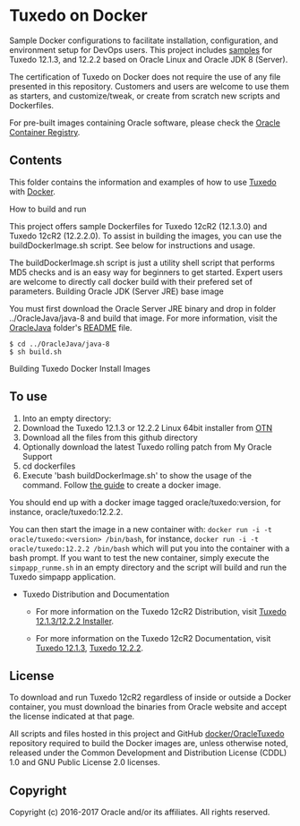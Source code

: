 Tuxedo on Docker
===============
Sample Docker configurations to facilitate installation, configuration, and environment setup for DevOps users. This project includes  [samples](samples/) for Tuxedo 12.1.3, and 12.2.2 based on Oracle Linux and Oracle JDK 8 (Server).

The certification of Tuxedo on Docker does not require the use of any file presented in this repository. Customers and users are welcome to use them as starters, and customize/tweak, or create from scratch new scripts and Dockerfiles.

For pre-built images containing Oracle software, please check the [Oracle Container Registry](https://container-registry.oracle.com/).

## Contents
This folder contains the information and examples of how to use [Tuxedo](http://oracle.com/tuxedo) with [Docker](https://www.docker.com/).

How to build and run

This project offers sample Dockerfiles for Tuxedo 12cR2 (12.1.3.0) and Tuxedo 12cR2 (12.2.2.0). To assist in building the images, you can use the buildDockerImage.sh script. See below for instructions and usage.

The buildDockerImage.sh script is just a utility shell script that performs MD5 checks and is an easy way for beginners to get started. Expert users are welcome to directly call docker build with their prefered set of parameters.
Building Oracle JDK (Server JRE) base image

You must first download the Oracle Server JRE binary and drop in folder ../OracleJava/java-8 and build that image. For more information, visit the [OracleJava](https://github.com/oracle/docker-images/blob/master/OracleJava) folder's [README](https://github.com/oracle/docker-images/blob/master/OracleJava/README.md) file.

    $ cd ../OracleJava/java-8
    $ sh build.sh

Building Tuxedo Docker Install Images
## To use
1. Into an empty directory:
  1. Download the Tuxedo 12.1.3 or 12.2.2 Linux 64bit installer from [OTN](http://www.oracle.com/technetwork/middleware/tuxedo/downloads/index.html)
  2. Download all the files from this github directory
  3. Optionally download the latest Tuxedo rolling patch from My Oracle Support
2. cd dockerfiles
3. Execute 'bash buildDockerImage.sh' to show the usage of the command. Follow [the guide](./dockerfiles/README.md) to create a docker image.

You should end up with a docker image tagged oracle/tuxedo:version, for instance, oracle/tuxedo:12.2.2.

You can then start the image in a new container with:  `docker run -i -t oracle/tuxedo:<version> /bin/bash`, for instance, `docker run -i -t oracle/tuxedo:12.2.2 /bin/bash`
which will put you into the container with a bash prompt.  If you want to test the new container, simply execute the `simpapp_runme.sh` in an empty
directory and the script will build and run the Tuxedo simpapp application.


 * Tuxedo Distribution and Documentation
   - For more information on the Tuxedo 12cR2 Distribution, visit [Tuxedo 12.1.3/12.2.2 Installer](http://www.oracle.com/technetwork/middleware/tuxedo/downloads/index.html).

   - For more information on the Tuxedo 12cR2 Documentation, visit [Tuxedo 12.1.3](http://docs.oracle.com/cd/E53645_01/tuxedo/index.html), [Tuxedo 12.2.2](http://docs.oracle.com/cd/E72452_01/tuxedo/index.html).


## License
To download and run Tuxedo 12cR2 regardless of inside or outside a Docker container, you must download the binaries from Oracle website and accept the license indicated at that page.

All scripts and files hosted in this project and GitHub [docker/OracleTuxedo](./) repository required to build the Docker images are, unless otherwise noted, released under the Common Development and Distribution License (CDDL) 1.0 and GNU Public License 2.0 licenses.

## Copyright
Copyright (c) 2016-2017 Oracle and/or its affiliates. All rights reserved.

